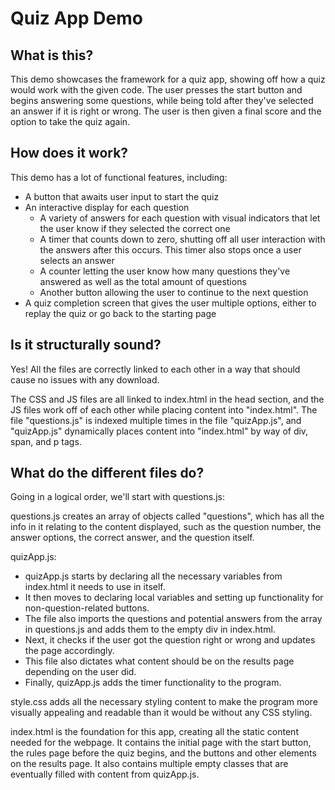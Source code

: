 # Quiz App Demo

## What is this?

This demo showcases the framework for a quiz app, showing off how a quiz would work with the given code. The user presses the start button and begins answering some questions, while being told after they've selected an answer if it is right or wrong. The user is then given a final score and the option to take the quiz again.

## How does it work?

This demo has a lot of functional features, including:

- A button that awaits user input to start the quiz
- An interactive display for each question
  - A variety of answers for each question with visual indicators that let the user know if they selected the correct one
  - A timer that counts down to zero, shutting off all user interaction with the answers after this occurs. This timer also stops once a user selects an answer
  - A counter letting the user know how many questions they've answered as well as the total amount of questions
  - Another button allowing the user to continue to the next question
- A quiz completion screen that gives the user multiple options, either to replay the quiz or go back to the starting page

## Is it structurally sound?

Yes! All the files are correctly linked to each other in a way that should cause no issues with any download. 

The CSS and JS files are all linked to index.html in the head section, and the JS files work off of each other while placing content into "index.html". The file "questions.js" is indexed multiple times in the file "quizApp.js", and "quizApp.js" dynamically places content into "index.html" by way of div, span, and p tags.

## What do the different files do?

Going in a logical order, we'll start with questions.js:

questions.js creates an array of objects called "questions", which has all the info in it relating to the content displayed, such as the question number, the answer options, the correct answer, and the question itself.

quizApp.js:
- quizApp.js starts by declaring all the necessary variables from index.html it needs to use in itself. 
- It then moves to declaring local variables and setting up functionality for non-question-related buttons.
- The file also imports the questions and potential answers from the array in questions.js and adds them to the empty div in index.html.
- Next, it checks if the user got the question right or wrong and updates the page accordingly.
- This file also dictates what content should be on the results page depending on the user did.
- Finally, quizApp.js adds the timer functionality to the program.

style.css adds all the necessary styling content to make the program more visually appealing and readable than it would be without any CSS styling.

index.html is the foundation for this app, creating all the static content needed for the webpage. It contains the initial page with the start button, the rules page before the quiz begins, and the buttons and other elements on the results page. It also contains multiple empty classes that are eventually filled with content from quizApp.js.